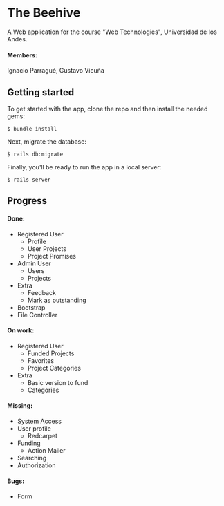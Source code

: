 # The Beehive
A Web application for the course "Web Technologies", Universidad de los Andes.
#### Members:
Ignacio Parragué,
Gustavo Vicuña
## Getting started

To get started with the app, clone the repo and then install the needed gems:

```
$ bundle install
```

Next, migrate the database:

```
$ rails db:migrate
```

Finally, you'll be ready to run the app in a local server:

```
$ rails server
```
## Progress
#### Done:
* Registered User
    * Profile
    * User Projects
    * Project Promises
* Admin User
    * Users
    * Projects
* Extra
    * Feedback
    * Mark as outstanding
* Bootstrap
* File Controller

#### On work:
* Registered User
    * Funded Projects
    * Favorites
    * Project Categories
* Extra
    * Basic version to fund
    * Categories

#### Missing:
* System Access
* User profile
    * Redcarpet
* Funding
    * Action Mailer
* Searching
* Authorization
    
#### Bugs:
* Form
